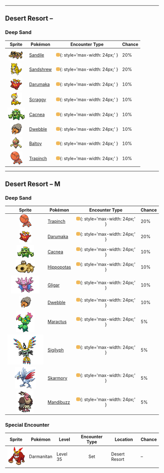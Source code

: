 

---

## Desert Resort –

### Deep Sand

| Sprite | Pokémon | Encounter Type | Chance |
| :---: | --- | :---: | --- |
| ![sandile](../assets/sprites/sandile/front.gif) | [Sandile](../pokemon/sandile.md/) | ![Deep Sand](../assets/encounter_types/deep_sand.png){: style='max-width: 24px;' } | 20% |
| ![sandshrew](../assets/sprites/sandshrew/front.gif) | [Sandshrew](../pokemon/sandshrew.md/) | ![Deep Sand](../assets/encounter_types/deep_sand.png){: style='max-width: 24px;' } | 20% |
| ![darumaka](../assets/sprites/darumaka/front.gif) | [Darumaka](../pokemon/darumaka.md/) | ![Deep Sand](../assets/encounter_types/deep_sand.png){: style='max-width: 24px;' } | 10% |
| ![scraggy](../assets/sprites/scraggy/front.gif) | [Scraggy](../pokemon/scraggy.md/) | ![Deep Sand](../assets/encounter_types/deep_sand.png){: style='max-width: 24px;' } | 10% |
| ![cacnea](../assets/sprites/cacnea/front.gif) | [Cacnea](../pokemon/cacnea.md/) | ![Deep Sand](../assets/encounter_types/deep_sand.png){: style='max-width: 24px;' } | 10% |
| ![dwebble](../assets/sprites/dwebble/front.gif) | [Dwebble](../pokemon/dwebble.md/) | ![Deep Sand](../assets/encounter_types/deep_sand.png){: style='max-width: 24px;' } | 10% |
| ![baltoy](../assets/sprites/baltoy/front.gif) | [Baltoy](../pokemon/baltoy.md/) | ![Deep Sand](../assets/encounter_types/deep_sand.png){: style='max-width: 24px;' } | 10% |
| ![trapinch](../assets/sprites/trapinch/front.gif) | [Trapinch](../pokemon/trapinch.md/) | ![Deep Sand](../assets/encounter_types/deep_sand.png){: style='max-width: 24px;' } | 10%

---

## Desert Resort – M

### Deep Sand

| Sprite | Pokémon | Encounter Type | Chance |
| :---: | --- | :---: | --- |
| ![trapinch](../assets/sprites/trapinch/front.gif) | [Trapinch](../pokemon/trapinch.md/) | ![Deep Sand](../assets/encounter_types/deep_sand.png){: style='max-width: 24px;' } | 20% |
| ![darumaka](../assets/sprites/darumaka/front.gif) | [Darumaka](../pokemon/darumaka.md/) | ![Deep Sand](../assets/encounter_types/deep_sand.png){: style='max-width: 24px;' } | 20% |
| ![cacnea](../assets/sprites/cacnea/front.gif) | [Cacnea](../pokemon/cacnea.md/) | ![Deep Sand](../assets/encounter_types/deep_sand.png){: style='max-width: 24px;' } | 10% |
| ![hippopotas](../assets/sprites/hippopotas/front.gif) | [Hippopotas](../pokemon/hippopotas.md/) | ![Deep Sand](../assets/encounter_types/deep_sand.png){: style='max-width: 24px;' } | 10% |
| ![gligar](../assets/sprites/gligar/front.gif) | [Gligar](../pokemon/gligar.md/) | ![Deep Sand](../assets/encounter_types/deep_sand.png){: style='max-width: 24px;' } | 10% |
| ![dwebble](../assets/sprites/dwebble/front.gif) | [Dwebble](../pokemon/dwebble.md/) | ![Deep Sand](../assets/encounter_types/deep_sand.png){: style='max-width: 24px;' } | 10% |
| ![maractus](../assets/sprites/maractus/front.gif) | [Maractus](../pokemon/maractus.md/) | ![Deep Sand](../assets/encounter_types/deep_sand.png){: style='max-width: 24px;' } | 5% |
| ![sigilyph](../assets/sprites/sigilyph/front.gif) | [Sigilyph](../pokemon/sigilyph.md/) | ![Deep Sand](../assets/encounter_types/deep_sand.png){: style='max-width: 24px;' } | 5% |
| ![skarmory](../assets/sprites/skarmory/front.gif) | [Skarmory](../pokemon/skarmory.md/) | ![Deep Sand](../assets/encounter_types/deep_sand.png){: style='max-width: 24px;' } | 5% |
| ![mandibuzz](../assets/sprites/mandibuzz/front.gif) | [Mandibuzz](../pokemon/mandibuzz.md/) | ![Deep Sand](../assets/encounter_types/deep_sand.png){: style='max-width: 24px;' } | 5% |

### Special Encounter

| Sprite | Pokémon | Level | Encounter Type | Location | Chance |
| :---: | --- | --- | :---: | --- | --- |
| ![darmanitan-standard](../assets/sprites/darmanitan-standard/front.gif) | Darmanitan | Level 35 | Set | Desert Resort | – |
